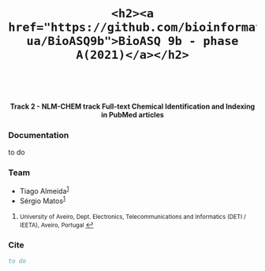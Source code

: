 <h1 align="center">
  <br>
  
  	<h2><a href="https://github.com/bioinformatics-ua/BioASQ9b">BioASQ 9b - phase A(2021)</a></h2>
  
  <br>
</h1>

<h4 align="center">Track 2 - NLM-CHEM track Full-text Chemical Identification and Indexing in PubMed articles</h4>

### Documentation

to do

### Team
  * Tiago Almeida<sup id="a1">[1](#f1)</sup>
  * Sérgio Matos<sup id="a1">[1](#f1)</sup>

1. <small id="f1"> University of Aveiro, Dept. Electronics, Telecommunications and Informatics (DETI / IEETA), Aveiro, Portugal </small> [↩](#a1)

### Cite

```bib
to do
```
